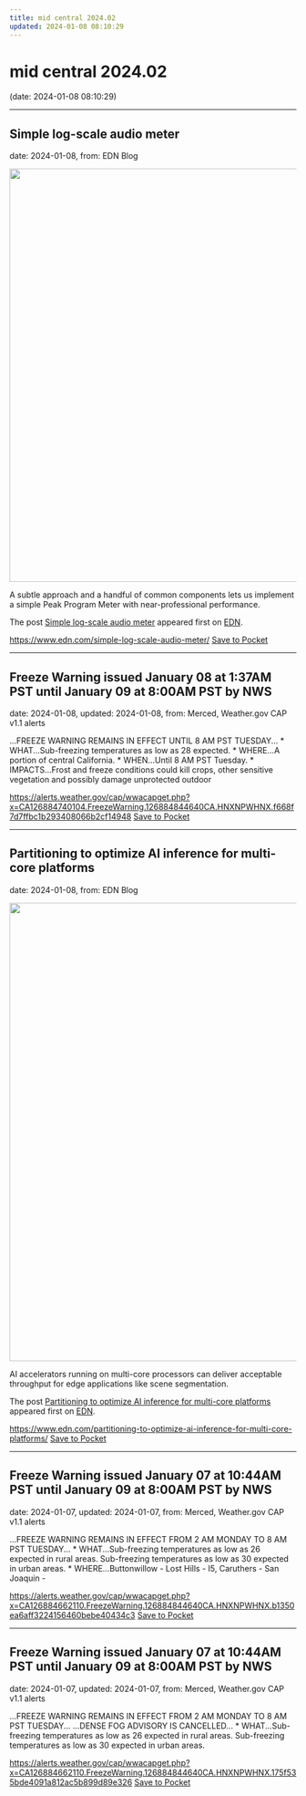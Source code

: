 ```yaml
---
title: mid central 2024.02
updated: 2024-01-08 08:10:29
---
```


# mid central 2024.02

(date: 2024-01-08 08:10:29)

---

## Simple log-scale audio meter

date: 2024-01-08, from: EDN Blog

<img width="1775" height="725" src="https://www.edn.com/wp-content/uploads/PPM_2_fig2.jpg?fit=1775%2C725" class="webfeedsFeaturedVisual wp-post-image" alt="" style="display: block; margin-bottom: 5px; clear:both;max-width: 100%;" link_thumbnail="" decoding="async" fetchpriority="high" srcset="https://www.edn.com/wp-content/uploads/PPM_2_fig2.jpg?w=1775 1775w, https://www.edn.com/wp-content/uploads/PPM_2_fig2.jpg?w=300 300w, https://www.edn.com/wp-content/uploads/PPM_2_fig2.jpg?w=768 768w, https://www.edn.com/wp-content/uploads/PPM_2_fig2.jpg?w=1024 1024w, https://www.edn.com/wp-content/uploads/PPM_2_fig2.jpg?w=1536 1536w" sizes="(max-width: 1775px) 100vw, 1775px" /><p>A subtle approach and a handful of common components lets us implement a simple Peak Program Meter with near-professional performance.</p>
<p>The post <a href="https://www.edn.com/simple-log-scale-audio-meter/" data-wpel-link="internal">Simple log-scale audio meter</a> appeared first on <a href="https://www.edn.com" data-wpel-link="internal">EDN</a>.</p>


<span class="feed-item-link">
<a href="https://www.edn.com/simple-log-scale-audio-meter/">https://www.edn.com/simple-log-scale-audio-meter/</a> <a href="https://getpocket.com/save" class="pocket-btn" data-lang="en" data-save-url="https://www.edn.com/simple-log-scale-audio-meter/">Save to Pocket</a>
</span>

---

## Freeze Warning issued January 08 at 1:37AM PST until January 09 at 8:00AM PST by NWS

date: 2024-01-08, updated: 2024-01-08, from: Merced, Weather.gov CAP v1.1 alerts

...FREEZE WARNING REMAINS IN EFFECT UNTIL 8 AM PST TUESDAY... * WHAT...Sub-freezing temperatures as low as 28 expected. * WHERE...A portion of central California. * WHEN...Until 8 AM PST Tuesday. * IMPACTS...Frost and freeze conditions could kill crops, other sensitive vegetation and possibly damage unprotected outdoor

<span class="feed-item-link">
<a href="https://alerts.weather.gov/cap/wwacapget.php?x=CA126884740104.FreezeWarning.126884844640CA.HNXNPWHNX.f668f7d7ffbc1b293408066b2cf14948">https://alerts.weather.gov/cap/wwacapget.php?x=CA126884740104.FreezeWarning.126884844640CA.HNXNPWHNX.f668f7d7ffbc1b293408066b2cf14948</a> <a href="https://getpocket.com/save" class="pocket-btn" data-lang="en" data-save-url="https://alerts.weather.gov/cap/wwacapget.php?x=CA126884740104.FreezeWarning.126884844640CA.HNXNPWHNX.f668f7d7ffbc1b293408066b2cf14948">Save to Pocket</a>
</span>

---

## Partitioning to optimize AI inference for multi-core platforms

date: 2024-01-08, from: EDN Blog

<img width="2048" height="804" src="https://www.edn.com/wp-content/uploads/Fig-2-AI-inference-Ceva.jpg?fit=2048%2C804" class="webfeedsFeaturedVisual wp-post-image" alt="" style="display: block; margin-bottom: 5px; clear:both;max-width: 100%;" link_thumbnail="" decoding="async" loading="lazy" srcset="https://www.edn.com/wp-content/uploads/Fig-2-AI-inference-Ceva.jpg?w=2048 2048w, https://www.edn.com/wp-content/uploads/Fig-2-AI-inference-Ceva.jpg?w=300 300w, https://www.edn.com/wp-content/uploads/Fig-2-AI-inference-Ceva.jpg?w=768 768w, https://www.edn.com/wp-content/uploads/Fig-2-AI-inference-Ceva.jpg?w=1024 1024w, https://www.edn.com/wp-content/uploads/Fig-2-AI-inference-Ceva.jpg?w=1536 1536w, https://www.edn.com/wp-content/uploads/Fig-2-AI-inference-Ceva.jpg?w=1900 1900w" sizes="(max-width: 2048px) 100vw, 2048px" /><p>AI accelerators running on multi-core processors can deliver acceptable throughput for edge applications like scene segmentation.</p>
<p>The post <a href="https://www.edn.com/partitioning-to-optimize-ai-inference-for-multi-core-platforms/" data-wpel-link="internal">Partitioning to optimize AI inference for multi-core platforms</a> appeared first on <a href="https://www.edn.com" data-wpel-link="internal">EDN</a>.</p>


<span class="feed-item-link">
<a href="https://www.edn.com/partitioning-to-optimize-ai-inference-for-multi-core-platforms/">https://www.edn.com/partitioning-to-optimize-ai-inference-for-multi-core-platforms/</a> <a href="https://getpocket.com/save" class="pocket-btn" data-lang="en" data-save-url="https://www.edn.com/partitioning-to-optimize-ai-inference-for-multi-core-platforms/">Save to Pocket</a>
</span>

---

## Freeze Warning issued January 07 at 10:44AM PST until January 09 at 8:00AM PST by NWS

date: 2024-01-07, updated: 2024-01-07, from: Merced, Weather.gov CAP v1.1 alerts

...FREEZE WARNING REMAINS IN EFFECT FROM 2 AM MONDAY TO 8 AM PST TUESDAY... * WHAT...Sub-freezing temperatures as low as 26 expected in rural areas. Sub-freezing temperatures as low as 30 expected in urban areas. * WHERE...Buttonwillow - Lost Hills - I5, Caruthers - San Joaquin -

<span class="feed-item-link">
<a href="https://alerts.weather.gov/cap/wwacapget.php?x=CA126884662110.FreezeWarning.126884844640CA.HNXNPWHNX.b1350ea6aff3224156460bebe40434c3">https://alerts.weather.gov/cap/wwacapget.php?x=CA126884662110.FreezeWarning.126884844640CA.HNXNPWHNX.b1350ea6aff3224156460bebe40434c3</a> <a href="https://getpocket.com/save" class="pocket-btn" data-lang="en" data-save-url="https://alerts.weather.gov/cap/wwacapget.php?x=CA126884662110.FreezeWarning.126884844640CA.HNXNPWHNX.b1350ea6aff3224156460bebe40434c3">Save to Pocket</a>
</span>

---

## Freeze Warning issued January 07 at 10:44AM PST until January 09 at 8:00AM PST by NWS

date: 2024-01-07, updated: 2024-01-07, from: Merced, Weather.gov CAP v1.1 alerts

...FREEZE WARNING REMAINS IN EFFECT FROM 2 AM MONDAY TO 8 AM PST TUESDAY... ...DENSE FOG ADVISORY IS CANCELLED... * WHAT...Sub-freezing temperatures as low as 26 expected in rural areas. Sub-freezing temperatures as low as 30 expected in urban areas.

<span class="feed-item-link">
<a href="https://alerts.weather.gov/cap/wwacapget.php?x=CA126884662110.FreezeWarning.126884844640CA.HNXNPWHNX.175f535bde4091a812ac5b899d89e326">https://alerts.weather.gov/cap/wwacapget.php?x=CA126884662110.FreezeWarning.126884844640CA.HNXNPWHNX.175f535bde4091a812ac5b899d89e326</a> <a href="https://getpocket.com/save" class="pocket-btn" data-lang="en" data-save-url="https://alerts.weather.gov/cap/wwacapget.php?x=CA126884662110.FreezeWarning.126884844640CA.HNXNPWHNX.175f535bde4091a812ac5b899d89e326">Save to Pocket</a>
</span>



<script type="text/javascript">!function(d,i){if(!d.getElementById(i)){var j=d.createElement("script");j.id=i;j.src="https://widgets.getpocket.com/v1/j/btn.js?v=1";var w=d.getElementById(i);d.body.appendChild(j);}}(document,"pocket-btn-js");</script>


